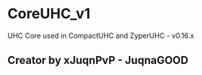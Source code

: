 # CoreUHC_v1
UHC Core used in CompactUHC and ZyperUHC - v0.16.x

## Creator by xJuqnPvP - JuqnaGOOD
